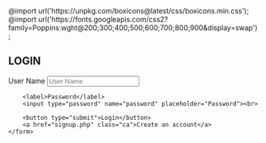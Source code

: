 <!DOCTYPE html>
<html>
<head>
    <title>Login</title>
    <link rel="stylesheet" type="text/css" href="style.css">
    @import url('https://unpkg.com/boxicons@latest/css/boxicons.min.css');
    @import url('https://fonts.googleapis.com/css2?family=Poppins:wght@200;300;400;500;600;700;800;900&display=swap');
    <style>
#navbar {
    background-color: #333333;
    overflow: hidden;
  }

  #navbar a {
    float: left;
    display: block;
    color: #f2f2f2;
    text-align: center;
    padding: 14px 16px;
    text-decoration: none;
  }

  .dropdown {
    float: left;
    overflow: hidden;
  }

  .dropdown .dropbtn {
    font-size: 16px;  
    border: none;
    outline: none;
    color: white;
    padding: 14px 16px;
    background-color: inherit;
    font-family: inherit;
    margin: 0;
  }

  #navbar a:hover, .dropdown:hover .dropbtn {
    background-color: red;
  }

  .dropdown-content {
    display: none;
    position: absolute;
    background-color: #f9f9f9;
    min-width: 160px;
    box-shadow: 0px 8px 16px 0px rgba(0,0,0,0.2);
    z-index: 1;
  }

  .dropdown-content a {
    float: none;
    color: black;
    padding: 12px 16px;
    text-decoration: none;
    display: block;
    text-align: left;
  }

  .dropdown-content a:hover {
    background-color: #ddd;
  }

  .dropdown:hover .dropdown-content {
    display: block;
  }

  #hamburger {
    display: none;
    cursor: pointer;
  }

  #hamburger span {
    width: 35px;
    height: 5px;
    background-color: white;
    margin-bottom: 6px;
    display: block;
  }
  
  @media only screen and (max-width: 600px) {
    #navbar a:not(:first-child), .dropdown .dropbtn {
      display: none;
    }
    #navbar a.icon {
      float: right;
      display: block;
    }
  }

  @media only screen and (max-width: 600px) {
    #navbar.responsive .icon {
      position: absolute;
      right: 0;
      top: 0;
    }
    #navbar.responsive a {
      float: none;
      display: block;
      text-align: left;
    }
    #navbar.responsive .dropdown {
      float: none;
    }
    #navbar.responsive .dropdown-content {
      position: relative;
    }
    #navbar.responsive .dropdown .dropbtn {
      display: block;
      width: 100%;
      text-align: left;
    }
  }
  
* {
    margin: 0;
    font-family: "Poppins", sans-serif;
    padding: 0;
    box-sizing: border-box;
}

body {
    background: #fff;
    min-height: 100vh;
    overflow-x: hidden;
}

header {
    position: absolute;
    opacity: 100%;
    top: 0;
    left: 0;
    bottom: 20px;
    width: 100%;
    height: 60px;
    background: linear-gradient(90deg, #ebcbcb, #eb9393 100%);
    padding: 20px 40px;
    display: flex;
    justify-content: space-between;
    align-items: center;
    box-shadow: 0 15px 15px rgba(0, 0, 0, 0.05);
}

.logo {
    color: #333;
    text-decoration: none;
    font-size: 1.5em;
    font-weight: 700;
    text-transform: uppercase;
    letter-spacing: 0.1em;
}

.group {
    display: flex;
    align-items: center;
}

header ul {
    position: relative;
    display: flex;
    gap: 30px;
}

header ul li {
    list-style: none;
}

/* this will affect navigation - Home, Tools, about, contact, logout */
header ul li a {
    position: relative;
    text-decoration: none;
    font-size: 1em;
    font-weight: bold;
    color: #333333;
    text-transform: uppercase;
    letter-spacing: 0.2em;
}

/* this will affect navigation - Home, Tools, about, contact, logout */
header ul li a::before {
    content: "";
    position: absolute;
    bottom: -2px;
    width: 100%;
    height: 2px;
    background: #01eeff;
    transform: scaleX(0);
    transition: transform 0.5s ease-in-out;
    transform-origin: right;
}

header ul li a:hover::before {
    transform: scaleX(1);
    transform-origin: left;
}

header .search {
    position: relative;
    display: flex;
    justify-items: center;
    align-items: center;
    font-size: 1.5em;
    z-index: 10;
    cursor: pointer;
}

.searchBox {
    position: absolute;
    right: -100%;
    width: 100%;
    height: 100%;
    display: flex;
    background: #b46f6f;
    color: #000;
    align-items: center;
    padding: 0 30px;
    transition: 0.5s ease-in-out;
}

.searchBox.active {
    right: 0;
}

/* This will affect the seachbox input */
.searchBox input {
    width: 100%;
    border: none;
    border-radius: 6px;
    outline: none;
    height: 38px;
    color: #112d36;
    font-size: 1.25em;
    background: #c59999;
    border-bottom: 1px solid rgba(0, 0, 0, 0.5);
}

.searchBtn {
    position: relative;
    left: 30px;
    top: 2.5px;
    transition: 0.3s ease-in-out;
}

.searchBtn.active {
    left: 0;
}

.closeBtn {
    opacity: 0;
    visibility: hidden;
    transition: 0.5s;
    scale: 0;
}

.closeBtn.active {
    opacity: 1;
    visibility: visible;
    transition: 0.5s;
    scale: 1;
}

.menuToggle {
    position: relative;
    display: none;
}

@media (max-width: 800px) {
    .searchBtn {
        left: 0;
    }
    
    .menuToggle {
        position: absolute;
        display: block;
        font-size: 2em;
        cursor: pointer;
        transform: translateX(30px);
        z-index: 10;
    }

    header .navigation {
        position: absolute;
        opacity: 0;
        visibility: hidden;
        left: 100%;
    }

    header.open .navigation {
        top: 60px;
        opacity: 99%;
        visibility: visible;
        left: 69%;
        display: flex;
        flex-direction: column;
        background: #000;
        width: 31%;
        height: auto;
        padding: 20px;
        padding-top: 10px;
        border-top: 1px solid rgba(0, 0, 0, 0.5);
        border-radius: 0 0 10px 10px;
        transition: 0.3s ease-in-out;
    }

    header.open .navigation li a {
        font-size: 1.15em;
    }

    .hide {
        display: none;
    }
}

headfloat {
    position: fixed;
    width: 100%;
    margin-top: -2px;
}

body {
    color: #000;
}

container {
    display: grid;
    grid-template-columns: repeat(2, 1fr);
    grid-template-rows: repeat(1, 1fr);
    grid-gap: 0px;
    background: linear-gradient(90deg, #1590af 10%, #8ad8d8 100%);
}

container1 {
    display: grid;
    grid-template-columns: repeat(2, 1fr);
    grid-template-rows: repeat(1, 1fr);
    grid-gap: 0px;
    margin: 0px;
    background: linear-gradient(90deg, #1590af 10%, #8ad8d8 100%);
}

margintop {
    display: grid;
    grid-template-columns: repeat(2, 1fr);
    grid-template-rows: repeat(1, 1fr);
    grid-gap: 0px;
    margin-top: 18px;
    margin-bottom: 0px;
    padding: 20px 10px 20px 10px;
    background: transparent;
}

container2 {
    display: grid;
    grid-template-columns: repeat(1, 1fr);
    grid-template-rows: repeat(1, 1fr);
    grid-gap: 0px;
    margin: 6px auto;
    margin-top: .4px;
    margin-bottom: .5px;
    width: 99.8%;
    height: 100%;
    padding: 12px;
    border: 1px solid white;
    border-radius: 10px;
    background: linear-gradient(90deg, #93fd07 10%, #08f7f7 100%);
}

main {
    font-family: 'Courier New', Courier, monospace;
    display: grid;
    align-items: top;
    justify-content: left;
    border: 0px solid #000;
    border-radius: 10px;
    width: 99.8%;
    height: 98%;
    color: #000000;
    background: linear-gradient(90deg, #ffffff 10%, #afb8e0 100%);
    padding: 10px;
    margin: 2px;
}

main2 {
    font-family: 'Courier New', Courier, monospace;
    display: grid;
    align-items: top;
    justify-content: left;
    border: 0px solid #000;
    border-radius: 10px;
    width: 99.8%;
    height: 98%;
    color: #000000;
    background: linear-gradient(90deg, #ffffff 10%, #afb8e0 100%);
    padding: 10px;
    margin: 2px;
}

content1 {
    font-family: 'Courier New', Courier, monospace;
    display: grid;
    align-items: top;
    justify-content: left;
    border: 0px solid #000;
    border-radius: 10px;
    width: 99.5%;
    height: 99%;
    color: #000000;
    padding: 10px;
    margin: 2px;
}

nav {
    font-family: 'Courier New', Courier, monospace;
    display: flex;
    align-items: top;
    justify-content: left;
    border: 0px solid #b0fc00;
    border-radius: 10px 10px 10px 10px;
    width: 100%;
    height: 100%;
    color: #ffe600;
    background: linear-gradient(180deg, rgb(146, 64, 64) 10%, rgb(175, 184, 224) 100%);
    padding: 10px;
    margin-bottom: 40px;
}

navheader {
    background: linear-gradient(90deg, #fff8f8, #e76d6d 100%);
    color: #069620;
    font-weight: bold;
    font-size: 1.3em;
    border: 1px solid #000;
    border-radius: 4px;
    padding: 10px;
    width: 100% auto;
}

footer {
    background: linear-gradient(90deg, black, #9c4e04a8 100%);
    border: 1px solid transparent;
    border-radius: 4px;
    font-size: small;
    font-family: 'Franklin Gothic Medium', 'Arial Narrow', Arial, sans-serif;
    color: white;
    margin: -1px;
    margin-top: 22px;
    margin-bottom: 2px;
    padding: 20px 10px 50px 10px;
}

aside {
    font-family: 'Courier New', Courier, monospace;
    display: grid;
    align-items: top;
    justify-content: left;
    border: px solid yellow;
    border-radius: 10px 0 0 10px;
    width: calc(21.5% auto);
    margin-left: 38%;
    margin-bottom: 4px;
    margin-top: 1px;
    height: 98.5%;
    color: #fff;
    background: linear-gradient(200deg, #aaaac4 10%, #924040 100%);
    padding: 10px;
}

aside2 {
    font-family: 'Courier New', Courier, monospace;
    display: grid;
    align-items: top;
    justify-content: left;
    border: px solid rgb(105, 105, 4);
    border-radius: 10px 0 0 10px;
    width: calc(21.5% auto);
    margin-left: 38%;
    margin-bottom: 4px;
    margin-top: 1px;
    height: 98.5%;
    color: #fff;
    background: linear-gradient(200deg, #ffffff 10%, #ad85ee 100%);
    padding: 10px;
}

p {
    font-size: 1.1em;
}

text1 {
    font-size: 2em;
    font-weight: bold;
}

text2 {
    color: #06a7a7;
    font-size: 1.4em;
    font-weight: bold;
}

text3 {
    color: #000; 
    font-size: 1.1em;
    font-weight: bold;
    text-transform: uppercase;
    cursor: cell;
}

text4 {
    font-size: .9em;
}

text5 {
    color: #1a998e;
    font-size: .7;
}

text5:hover {
    color: #0988e4;
    font-size: .7;
}

.jsresult {
    border: 1px solid transparent;
    border-left: 1px solid white;
    border-right: #afb8e0;
    border-radius: 5px;
    padding: 10px;
    width: 100%;
    margin: auto;
    margin-bottom: 10px;
}

.jsresult:hover {
    border: 1px solid transparent;
    border-left: 1px solid white;
    border-right: #afb8e0;
    border-radius: 5px;
    padding: 10px;
    width: 100%;
    margin: auto;
    margin-bottom: 10px;
    cursor: pointer;
}

.photocont {
    display: flex;
    flex-direction: column;
    column-count: 2fr;
    color: black;
    place-items: center;
    padding: 6px;
    padding-left: 70px;
    padding-right: 70px;
    margin: 20px;
    object-position: inherit;
}

.photocont2 {
    display: grid;
    place-items: center;
    padding: 6px;
    padding-left: 70px;
    padding-right: 70px;
    margin: 20px;
    object-position: inherit;
}

td {
    text-decoration: none;
}

.border {
    display: block;
    width: 100%;
    border: 1px solid blue;
    border-radius: 4px;
    padding: 10px;
}

button {
    background: linear-gradient(90deg, maroon, brown 100%);
    color: white;
    padding: 6px 10px 6px 10px;
    border: 1px solid maroon;
    border-radius: 4px;
}

button:hover {
    background: linear-gradient(180deg, #a50505, #cf3e3e 100%);
    color: white;
    padding: 6px 10px 6px 10px;
    border: 1px solid #e64545;
    border-radius: 4px;
}
    </style>
</head>
<body>
    <form action="https://jiffgals.github.io/login/index.html" method="post">
        <h2>LOGIN</h2>
        <?php if (isset($_GET['error'])) { ?>
            <p class="error"><?php echo $_GET['error']; ?></p>
        <?php } ?>
        <label>User Name</label>
        <input type="text" name="uname" placeholder="User Name"><br>

        <label>Password</label>
        <input type="password" name="password" placeholder="Password"><br>

        <button type="submit">Login</button>
        <a href="signup.php" class="ca">Create an account</a>
    </form>

<script>
/*Navigation*/
let searchBtn = document.querySelector('.searchBtn');
let closeBtn = document.querySelector('.closeBtn');
let searchBox = document.querySelector('.searchBox');
let navigation = document.querySelector('.navigation');
let menuToggle = document.querySelector('.menuToggle');
let header = document.querySelector('header');

searchBtn.onclick = function() {
    searchBox.classList.add('active');
    closeBtn.classList.add('active');
    searchBtn.classList.add('active');
    menuToggle.classList.add('hide');
    header.classList.add('open')
}

closeBtn.onclick = function() {
    searchBox.classList.remove('active');
    closeBtn.classList.remove('active');
    searchBtn.classList.remove('active');
    menuToggle.classList.remove('hide');
}

menuToggle.onclick = function() {
    header.classList.toggle('open');
    searchBox.classList.remove('active');
    closeBtn.classList.remove('active');
    searchBtn.classList.remove('active');
}

/*Hamburger*/
function toggleNavbar() {
    let navbar = document.getElementById("navbar");
    if (navbar.className === "") {
        navbar.className = "responsive";
    } else {
        navbar.className = "";
    }
    }

let searchBtn = document.querySelector('.searchBtn');
let closeBtn = document.querySelector('.closeBtn');
let searchBox = document.querySelector('.searchBox');
let navigation = document.querySelector('.navigation');
let menuToggle = document.querySelector('.menuToggle');
let header = document.querySelector('header');

searchBtn.onclick = function() {
    searchBox.classList.add('active');
    closeBtn.classList.add('active');
    searchBtn.classList.add('active');
    menuToggle.classList.add('hide');
    header.classList.add('open')
}

closeBtn.onclick = function() {
    searchBox.classList.remove('active');
    closeBtn.classList.remove('active');
    searchBtn.classList.remove('active');
    menuToggle.classList.remove('hide');
}

menuToggle.onclick = function() {
    header.classList.toggle('open');
    searchBox.classList.remove('active');
    closeBtn.classList.remove('active');
    searchBtn.classList.remove('active');
}
</script>
</body>
</html>
